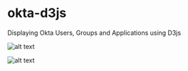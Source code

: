 # okta-d3js
Displaying Okta Users, Groups and Applications using D3js

![alt text](https://user-images.githubusercontent.com/27521456/31128331-656d1a4c-a849-11e7-9d62-c71dd819f741.png)

![alt text](https://user-images.githubusercontent.com/27521456/31128563-1fb6de56-a84a-11e7-811b-3024162f62db.png)
